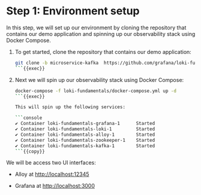 # Step 1: Environment setup

In this step, we will set up our environment by cloning the repository that contains our demo application and spinning up our observability stack using Docker Compose.

1. To get started, clone the repository that contains our demo application:

   ```bash
   git clone -b microservice-kafka  https://github.com/grafana/loki-fundamentals.git
   ```{{exec}}

1. Next we will spin up our observability stack using Docker Compose:

   ```bash
   docker-compose -f loki-fundamentals/docker-compose.yml up -d 
   ```{{exec}}

   This will spin up the following services:

   ```console
   ✔ Container loki-fundamentals-grafana-1      Started                                                        
   ✔ Container loki-fundamentals-loki-1         Started                        
   ✔ Container loki-fundamentals-alloy-1        Started
   ✔ Container loki-fundamentals-zookeeper-1    Started
   ✔ Container loki-fundamentals-kafka-1        Started
   ```{{copy}}

We will be access two UI interfaces:

- Alloy at [http://localhost:12345]({{TRAFFIC_HOST1_12345}})

- Grafana at [http://localhost:3000]({{TRAFFIC_HOST1_3000}})
